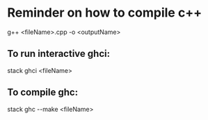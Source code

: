 # Reminder on how to compile c++

g++ \<fileName\>.cpp -o \<outputName\>

## To run interactive ghci:
stack ghci \<fileName\>


## To compile ghc:
stack ghc --make \<fileName\>